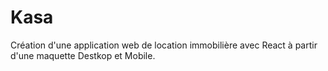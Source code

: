 # Kasa

Création d'une application web de location immobilière avec React à partir d'une maquette Destkop et Mobile.

